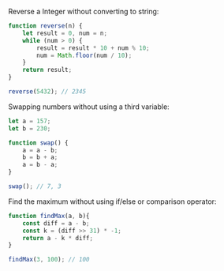 Reverse a Integer without converting to string:
```javascript
function reverse(n) {
	let result = 0, num = n;
	while (num > 0) {
	    result = result * 10 + num % 10;
	    num = Math.floor(num / 10);
	}
	return result;
}

reverse(5432); // 2345
```
Swapping numbers without using a third variable:

```javascript
let a = 157;
let b = 230;

function swap() {
    a = a - b;
    b = b + a;
    a = b - a;
}

swap(); // 7, 3
```
Find the maximum without using if/else or comparison operator:
```javascript
function findMax(a, b){
    const diff = a - b;
    const k = (diff >> 31) * -1;
    return a - k * diff;
}

findMax(3, 100); // 100
```
